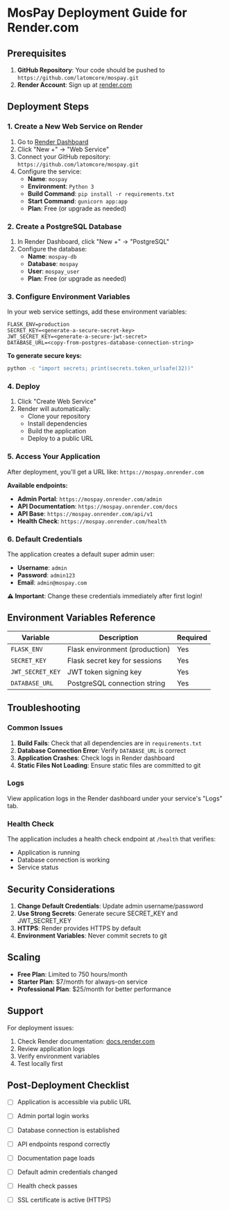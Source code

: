 # MosPay Deployment Guide for Render.com

## Prerequisites

1. **GitHub Repository**: Your code should be pushed to `https://github.com/latomcore/mospay.git`
2. **Render Account**: Sign up at [render.com](https://render.com)

## Deployment Steps

### 1. Create a New Web Service on Render

1. Go to [Render Dashboard](https://dashboard.render.com)
2. Click "New +" → "Web Service"
3. Connect your GitHub repository: `https://github.com/latomcore/mospay.git`
4. Configure the service:
   - **Name**: `mospay`
   - **Environment**: `Python 3`
   - **Build Command**: `pip install -r requirements.txt`
   - **Start Command**: `gunicorn app:app`
   - **Plan**: Free (or upgrade as needed)

### 2. Create a PostgreSQL Database

1. In Render Dashboard, click "New +" → "PostgreSQL"
2. Configure the database:
   - **Name**: `mospay-db`
   - **Database**: `mospay`
   - **User**: `mospay_user`
   - **Plan**: Free (or upgrade as needed)

### 3. Configure Environment Variables

In your web service settings, add these environment variables:

```
FLASK_ENV=production
SECRET_KEY=<generate-a-secure-secret-key>
JWT_SECRET_KEY=<generate-a-secure-jwt-secret>
DATABASE_URL=<copy-from-postgres-database-connection-string>
```

**To generate secure keys:**
```bash
python -c "import secrets; print(secrets.token_urlsafe(32))"
```

### 4. Deploy

1. Click "Create Web Service"
2. Render will automatically:
   - Clone your repository
   - Install dependencies
   - Build the application
   - Deploy to a public URL

### 5. Access Your Application

After deployment, you'll get a URL like: `https://mospay.onrender.com`

**Available endpoints:**
- **Admin Portal**: `https://mospay.onrender.com/admin`
- **API Documentation**: `https://mospay.onrender.com/docs`
- **API Base**: `https://mospay.onrender.com/api/v1`
- **Health Check**: `https://mospay.onrender.com/health`

### 6. Default Credentials

The application creates a default super admin user:
- **Username**: `admin`
- **Password**: `admin123`
- **Email**: `admin@mospay.com`

**⚠️ Important**: Change these credentials immediately after first login!

## Environment Variables Reference

| Variable | Description | Required |
|----------|-------------|----------|
| `FLASK_ENV` | Flask environment (production) | Yes |
| `SECRET_KEY` | Flask secret key for sessions | Yes |
| `JWT_SECRET_KEY` | JWT token signing key | Yes |
| `DATABASE_URL` | PostgreSQL connection string | Yes |

## Troubleshooting

### Common Issues

1. **Build Fails**: Check that all dependencies are in `requirements.txt`
2. **Database Connection Error**: Verify `DATABASE_URL` is correct
3. **Application Crashes**: Check logs in Render dashboard
4. **Static Files Not Loading**: Ensure static files are committed to git

### Logs

View application logs in the Render dashboard under your service's "Logs" tab.

### Health Check

The application includes a health check endpoint at `/health` that verifies:
- Application is running
- Database connection is working
- Service status

## Security Considerations

1. **Change Default Credentials**: Update admin username/password
2. **Use Strong Secrets**: Generate secure SECRET_KEY and JWT_SECRET_KEY
3. **HTTPS**: Render provides HTTPS by default
4. **Environment Variables**: Never commit secrets to git

## Scaling

- **Free Plan**: Limited to 750 hours/month
- **Starter Plan**: $7/month for always-on service
- **Professional Plan**: $25/month for better performance

## Support

For deployment issues:
1. Check Render documentation: [docs.render.com](https://docs.render.com)
2. Review application logs
3. Verify environment variables
4. Test locally first

## Post-Deployment Checklist

- [ ] Application is accessible via public URL
- [ ] Admin portal login works
- [ ] Database connection is established
- [ ] API endpoints respond correctly
- [ ] Documentation page loads
- [ ] Default admin credentials changed
- [ ] Health check passes
- [ ] SSL certificate is active (HTTPS)


